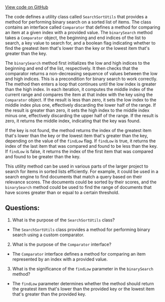 [View code on GitHub](https://github.com/misbahsy/the-algorithm/src/java/com/twitter/search/core/earlybird/index/util/SearchSortUtils.java)

The code defines a utility class called `SearchSortUtils` that provides a method for performing binary search on a sorted list of items. The class contains an interface called `Comparator` that defines a method for comparing an item at a given index with a provided value. The `binarySearch` method takes a `Comparator` object, the beginning and end indices of the list to search, a key value to search for, and a boolean flag indicating whether to find the greatest item that's lower than the key or the lowest item that's greater than the key.

The `binarySearch` method first initializes the low and high indices to the beginning and end of the list, respectively. It then checks that the comparator returns a non-decreasing sequence of values between the low and high indices. This is a precondition for binary search to work correctly. The method then enters a loop that continues until the low index is greater than the high index. In each iteration, it computes the middle index of the current range and compares the item at that index with the key using the `Comparator` object. If the result is less than zero, it sets the low index to the middle index plus one, effectively discarding the lower half of the range. If the result is greater than zero, it sets the high index to the middle index minus one, effectively discarding the upper half of the range. If the result is zero, it returns the middle index, indicating that the key was found.

If the key is not found, the method returns the index of the greatest item that's lower than the key or the lowest item that's greater than the key, depending on the value of the `findLow` flag. If `findLow` is true, it returns the index of the last item that was compared and found to be less than the key. If `findLow` is false, it returns the index of the first item that was compared and found to be greater than the key.

This utility method can be used in various parts of the larger project to search for items in sorted lists efficiently. For example, it could be used in a search engine to find documents that match a query based on their relevance scores. The documents could be sorted by their scores, and the `binarySearch` method could be used to find the range of documents that have scores greater than or equal to a certain threshold.
## Questions: 
 1. What is the purpose of the `SearchSortUtils` class?
- The `SearchSortUtils` class provides a method for performing binary search using a custom comparator.

2. What is the purpose of the `Comparator` interface?
- The `Comparator` interface defines a method for comparing an item represented by an index with a provided value.

3. What is the significance of the `findLow` parameter in the `binarySearch` method?
- The `findLow` parameter determines whether the method should return the greatest item that's lower than the provided key or the lowest item that's greater than the provided key.